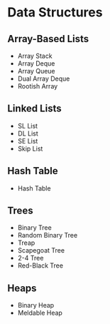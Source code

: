 # Data Structures 
## Array-Based Lists 
- Array Stack
- Array Deque
- Array Queue
- Dual Array Deque
- Rootish Array
## Linked Lists
- SL List
- DL List
- SE List
- Skip List
## Hash Table
- Hash Table
## Trees
- Binary Tree
- Random Binary Tree
- Treap
- Scapegoat Tree
- 2-4 Tree
- Red-Black Tree
## Heaps 
- Binary Heap
- Meldable Heap
  
